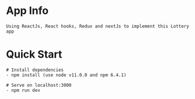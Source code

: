 # App Info
```
Using ReactJs, React hooks, Redux and nextJs to implement this Lottery app
```

# Quick Start
```
# Install dependencies
- npm install (use node v11.0.0 and npm 6.4.1)

# Serve on localhost:3000
- npm run dev
```
